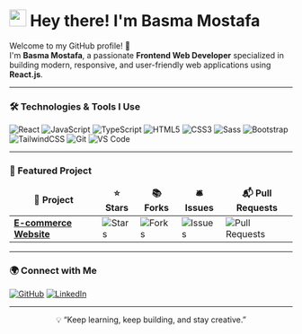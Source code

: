 <h1><img src="https://emojis.slackmojis.com/emojis/images/1531849430/4246/blob-sunglasses.gif" width="30"/> Hey there! I'm Basma Mostafa</h1>

<p>Welcome to my GitHub profile! 👋</br>
I'm <b>Basma Mostafa</b>, a passionate <b>Frontend Web Developer</b> specialized in building modern, responsive, and user-friendly web applications using <b>React.js</b>.</p>

---

### 🛠️ Technologies & Tools I Use
<p>
  <img alt="React" src="https://img.shields.io/badge/-React-45b8d8?style=flat-square&logo=react&logoColor=white" />
  <img alt="JavaScript" src="https://img.shields.io/badge/-JavaScript-F7DF1E?style=flat-square&logo=javascript&logoColor=black" />
  <img alt="TypeScript" src="https://img.shields.io/badge/-TypeScript-007ACC?style=flat-square&logo=typescript&logoColor=white" />
  <img alt="HTML5" src="https://img.shields.io/badge/-HTML5-E34F26?style=flat-square&logo=html5&logoColor=white" />
  <img alt="CSS3" src="https://img.shields.io/badge/-CSS3-1572B6?style=flat-square&logo=css3&logoColor=white" />
  <img alt="Sass" src="https://img.shields.io/badge/-Sass-CC6699?style=flat-square&logo=sass&logoColor=white" />
  <img alt="Bootstrap" src="https://img.shields.io/badge/-Bootstrap-563D7C?style=flat-square&logo=bootstrap&logoColor=white" />
  <img alt="TailwindCSS" src="https://img.shields.io/badge/-Tailwind_CSS-38B2AC?style=flat-square&logo=tailwind-css&logoColor=white" />
  <img alt="Git" src="https://img.shields.io/badge/-Git-F05032?style=flat-square&logo=git&logoColor=white" />
  <img alt="VS Code" src="https://img.shields.io/badge/-VS_Code-0078D4?style=flat-square&logo=visual-studio-code&logoColor=white" />
</p>

---

### 💼 Featured Project
<table>
  <thead align="center">
    <tr border: none;>
      <td><b>🎁 Project</b></td>
      <td><b>⭐ Stars</b></td>
      <td><b>📚 Forks</b></td>
      <td><b>🛎 Issues</b></td>
      <td><b>📬 Pull Requests</b></td>
    </tr>
  </thead>
  <tbody>
    <tr>
      <td><a href="https://github.com/Basma22Mostafa/ECommerce-website"><b>E-commerce Website</b></a></td>
      <td><img alt="Stars" src="https://img.shields.io/github/stars/Basma22Mostafa/ECommerce-website?style=flat-square&labelColor=343b41"/></td>
      <td><img alt="Forks" src="https://img.shields.io/github/forks/Basma22Mostafa/ECommerce-website?style=flat-square&labelColor=343b41"/></td>
      <td><img alt="Issues" src="https://img.shields.io/github/issues/Basma22Mostafa/ECommerce-website?style=flat-square&labelColor=343b41"/></td>
      <td><img alt="Pull Requests" src="https://img.shields.io/github/issues-pr/Basma22Mostafa/ECommerce-website?style=flat-square&labelColor=343b41"/></td>
    </tr>
  </tbody>
</table>

---

### 🌍 Connect with Me
<p>
  <a href="https://github.com/Basma22Mostafa" target="_blank"><img alt="GitHub" src="https://img.shields.io/badge/GitHub-%2312100E.svg?&style=for-the-badge&logo=Github&logoColor=white" /></a>
  <a href="https://www.linkedin.com/in/basma-mostafa-/" target="_blank"><img alt="LinkedIn" src="https://img.shields.io/badge/LinkedIn-%230077B5.svg?&style=for-the-badge&logo=linkedin&logoColor=white" /></a>
</p>

---

<p align="center">💡 “Keep learning, keep building, and stay creative.”</p>
